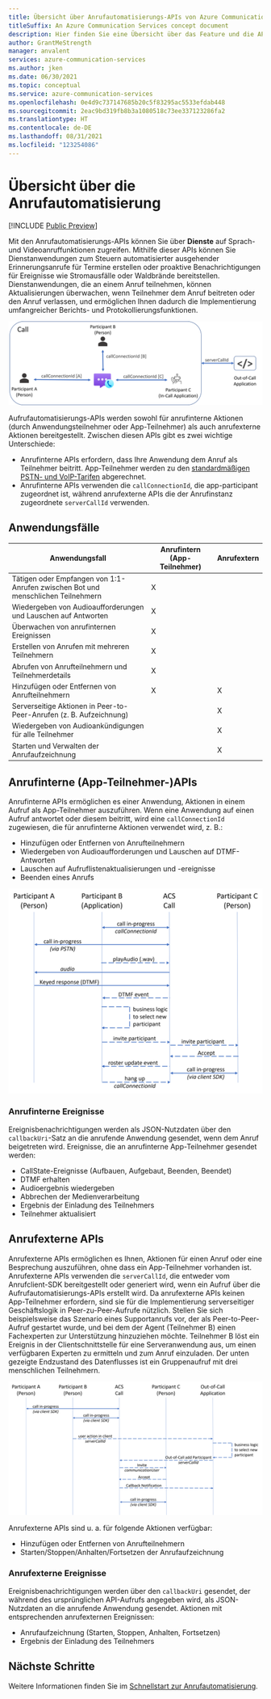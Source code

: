 ```yaml
---
title: Übersicht über Anrufautomatisierungs-APIs von Azure Communication Services
titleSuffix: An Azure Communication Services concept document
description: Hier finden Sie eine Übersicht über das Feature und die APIs für die Anrufautomatisierung.
author: GrantMeStrength
manager: anvalent
services: azure-communication-services
ms.author: jken
ms.date: 06/30/2021
ms.topic: conceptual
ms.service: azure-communication-services
ms.openlocfilehash: 0e4d9c737147685b20c5f83295ac5533efdab448
ms.sourcegitcommit: 2eac9bd319fb8b3a1080518c73ee337123286fa2
ms.translationtype: HT
ms.contentlocale: de-DE
ms.lasthandoff: 08/31/2021
ms.locfileid: "123254086"
---
```

# <a name="call-automation-overview"></a>Übersicht über die Anrufautomatisierung

[!INCLUDE [Public Preview](../../includes/public-preview-include-document.md)]

Mit den Anrufautomatisierungs-APIs können Sie über **Dienste** auf Sprach- und Videoanruffunktionen zugreifen. Mithilfe dieser APIs können Sie Dienstanwendungen zum Steuern automatisierter ausgehender Erinnerungsanrufe für Termine erstellen oder proaktive Benachrichtigungen für Ereignisse wie Stromausfälle oder Waldbrände bereitstellen. Dienstanwendungen, die an einem Anruf teilnehmen, können Aktualisierungen überwachen, wenn Teilnehmer dem Anruf beitreten oder den Anruf verlassen, und ermöglichen Ihnen dadurch die Implementierung umfangreicher Berichts- und Protokollierungsfunktionen.

![Anrufinterne und -externe Apps](../media/call-automation-apps.png)

Aufrufautomatisierungs-APIs werden sowohl für anrufinterne Aktionen (durch Anwendungsteilnehmer oder App-Teilnehmer) als auch anrufexterne Aktionen bereitgestellt. Zwischen diesen APIs gibt es zwei wichtige Unterschiede:
- Anrufinterne APIs erfordern, dass Ihre Anwendung dem Anruf als Teilnehmer beitritt. App-Teilnehmer werden zu den [standardmäßigen PSTN- und VoIP-Tarifen](https://azure.microsoft.com/pricing/details/communication-services/) abgerechnet.
- Anrufinterne APIs verwenden die `callConnectionId`, die app-participant zugeordnet ist, während anrufexterne APIs die der Anrufinstanz zugeordnete `serverCallId` verwenden. 

## <a name="use-cases"></a>Anwendungsfälle
| Anwendungsfall                                                       | Anrufintern (App-Teilnehmer) | Anrufextern   |
| ---------------------------------------------------------------| ------------------------- | ------------- |
| Tätigen oder Empfangen von 1:1-Anrufen zwischen Bot und menschlichen Teilnehmern  | X                         |               |
| Wiedergeben von Audioaufforderungen und Lauschen auf Antworten                    | X                         |               |
| Überwachen von anrufinternen Ereignissen                                         | X                         |               |
| Erstellen von Anrufen mit mehreren Teilnehmern                        | X                         |               |
| Abrufen von Anrufteilnehmern und Teilnehmerdetails                  | X                         |               |
| Hinzufügen oder Entfernen von Anrufteilnehmern                                | X                         | X             |
| Serverseitige Aktionen in Peer-to-Peer-Anrufen (z. B. Aufzeichnung)     |                           | X             |
| Wiedergeben von Audioankündigungen für alle Teilnehmer                   |                           | X             |
| Starten und Verwalten der Anrufaufzeichnung                                |                           | X             |

## <a name="in-call-app-participant-apis"></a>Anrufinterne (App-Teilnehmer-)APIs

Anrufinterne APIs ermöglichen es einer Anwendung, Aktionen in einem Aufruf als App-Teilnehmer auszuführen. Wenn eine Anwendung auf einen Aufruf antwortet oder diesem beitritt, wird eine `callConnectionId` zugewiesen, die für anrufinterne Aktionen verwendet wird, z. B.:
- Hinzufügen oder Entfernen von Anrufteilnehmern
- Wiedergeben von Audioaufforderungen und Lauschen auf DTMF-Antworten
- Lauschen auf Aufruflistenaktualisierungen und -ereignisse
- Beenden eines Anrufs

![Anrufinterne Anwendung](../media/call-automation-in-call.png)

### <a name="in-call-events"></a>Anrufinterne Ereignisse
Ereignisbenachrichtigungen werden als JSON-Nutzdaten über den `callbackUri`-Satz an die anrufende Anwendung gesendet, wenn dem Anruf beigetreten wird. Ereignisse, die an anrufinterne App-Teilnehmer gesendet werden:
- CallState-Ereignisse (Aufbauen, Aufgebaut, Beenden, Beendet)
- DTMF erhalten
- Audioergebnis wiedergeben
- Abbrechen der Medienverarbeitung
- Ergebnis der Einladung des Teilnehmers
- Teilnehmer aktualisiert

## <a name="out-of-call-apis"></a>Anrufexterne APIs
Anrufexterne APIs ermöglichen es Ihnen, Aktionen für einen Anruf oder eine Besprechung auszuführen, ohne dass ein App-Teilnehmer vorhanden ist. Anrufexterne APIs verwenden die `serverCallId`, die entweder vom Anrufclient-SDK bereitgestellt oder generiert wird, wenn ein Aufruf über die Aufrufautomatisierungs-APIs erstellt wird. Da anrufexterne APIs keinen App-Teilnehmer erfordern, sind sie für die Implementierung serverseitiger Geschäftslogik in Peer-zu-Peer-Aufrufe nützlich. Stellen Sie sich beispielsweise das Szenario eines Supportanrufs vor, der als Peer-to-Peer-Aufruf gestartet wurde, und bei dem der Agent (Teilnehmer B) einen Fachexperten zur Unterstützung hinzuziehen möchte. Teilnehmer B löst ein Ereignis in der Clientschnittstelle für eine Serveranwendung aus, um einen verfügbaren Experten zu ermitteln und zum Anruf einzuladen. Der unten gezeigte Endzustand des Datenflusses ist ein Gruppenaufruf mit drei menschlichen Teilnehmern.

![Anrufexterne Anwendung](../media/call-automation-out-of-call.png)

Anrufexterne APIs sind u. a. für folgende Aktionen verfügbar:
- Hinzufügen oder Entfernen von Anrufteilnehmern
- Starten/Stoppen/Anhalten/Fortsetzen der Anrufaufzeichnung
                                                       
### <a name="out-of-call-events"></a>Anrufexterne Ereignisse
Ereignisbenachrichtigungen werden über den `callbackUri` gesendet, der während des ursprünglichen API-Aufrufs angegeben wird, als JSON-Nutzdaten an die anrufende Anwendung gesendet. Aktionen mit entsprechenden anrufexternen Ereignissen:
- Anrufaufzeichnung (Starten, Stoppen, Anhalten, Fortsetzen)
- Ergebnis der Einladung des Teilnehmers

## <a name="next-steps"></a>Nächste Schritte
Weitere Informationen finden Sie im [Schnellstart zur Anrufautomatisierung](../../quickstarts/voice-video-calling/call-automation-api-sample.md).

